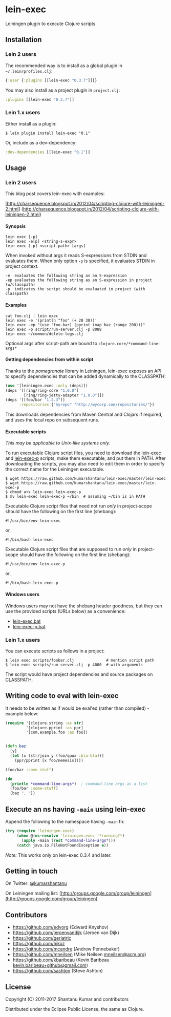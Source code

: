 # lein-exec

Leiningen plugin to execute Clojure scripts


## Installation

### Lein 2 users

The recommended way is to install as a global plugin in `~/.lein/profiles.clj`:

```clojure
{:user {:plugins [[lein-exec "0.3.7"]]}}
```

You may also install as a project plugin in `project.clj`:

```clojure
:plugins [[lein-exec "0.3.7"]]
```


### Lein 1.x users

Either install as a plugin:

```shell
$ lein plugin install lein-exec "0.1"
```

Or, include as a dev-dependency:

```clojure
:dev-dependencies [[lein-exec "0.1"]]
```


## Usage

### Lein 2 users

This blog post covers lein-exec with examples:

[http://charsequence.blogspot.in/2012/04/scripting-clojure-with-leiningen-2.html]
(http://charsequence.blogspot.in/2012/04/scripting-clojure-with-leiningen-2.html)

#### Synopsis

```
lein exec [-p]
lein exec -e[p] <string-s-expr>
lein exec [-p] <script-path> [args]
```

When invoked without args it reads S-expressions from STDIN and evaluates them.
When only option `-p` is specified, it evaluates STDIN in project context.

```
-e  evaluates the following string as an S-expression
-ep evaluates the following string as an S-expression in project (w/classpath)
-p  indicates the script should be evaluated in project (with classpath)
```

#### Examples

```shell
cat foo.clj | lein exec
lein exec -e '(println "foo" (+ 20 30))'
lein exec -ep "(use 'foo.bar) (pprint (map baz (range 200)))"
lein exec -p script/run-server.clj -p 8088
lein exec ~/common/delete-logs.clj
```

Optional args after script-path are bound to `clojure.core/*command-line-args*`

#### Getting dependencies from within script

Thanks to the *pomegranate* library in Leiningen, lein-exec exposes an API to
specify dependencies that can be added dynamically to the CLASSPATH:

```clojure
(use '[leiningen.exec :only (deps)])
(deps '[[ring/ring-core "1.0.0"]
        [ring/ring-jetty-adapter "1.0.0"]])
(deps '[[foo/bar "1.2.3"]]
      :repositories {"myrepo" "http://mycorp.com/repositories/"})
```

This downloads dependencies from Maven Central and Clojars if required, and
uses the local repo on subsequent runs.

#### Executable scripts

*This may be applicable to Unix-like systems only.*

To run executable Clojure script files, you need to download the
[lein-exec](https://raw.github.com/kumarshantanu/lein-exec/master/lein-exec) and
[lein-exec-p](https://raw.github.com/kumarshantanu/lein-exec/master/lein-exec-p)
scripts, make them executable, and put them in PATH. After downloading the
scripts, you may also need to edit them in order to specify the correct name
for the Leiningen executable.

```shell
$ wget https://raw.github.com/kumarshantanu/lein-exec/master/lein-exec
$ wget https://raw.github.com/kumarshantanu/lein-exec/master/lein-exec-p
$ chmod a+x lein-exec lein-exec-p
$ mv lein-exec lein-exec-p ~/bin  # assuming ~/bin is in PATH
```

Executable Clojure script files that need not run *only* in project-scope
should have the following on the first line (shebang):

```shell
#!/usr/bin/env lein-exec
```
or,

```shell
#!/bin/bash lein-exec
```

Executable Clojure script files that are supposed to run *only* in project-scope
should have the following on the first line (shebang):

```shell
#!/usr/bin/env lein-exec-p
```

or,

```shell
#!/bin/bash lein-exec-p
```


#### Windows users

Windows users may not have the shebang header goodness, but they can use the
provided scripts (URLs below) as a convenience:

* [lein-exec.bat](https://raw.github.com/kumarshantanu/lein-exec/master/lein-exec.bat)
* [lein-exec-p.bat](https://raw.github.com/kumarshantanu/lein-exec/master/lein-exec-p.bat)


### Lein 1.x users

You can execute scripts as follows in a project:

```shell
$ lein exec scripts/foobar.clj              # mention script path
$ lein exec scripts/run-server.clj -p 4000  # with arguments
```

The script would have project dependencies and source packages on CLASSPATH.


## Writing code to eval with lein-exec

It needs to be written as if would be eval'ed (rather than compiled) - example below:

```clojure
(require '[clojure.string :as str]
         '[clojure.pprint :as ppr]
         '[com.example.foo :as foo])


(defn baz
  [y]
  (let [x (str/join y (foo/quux :bla-bla))]
    (ppr/pprint [x foo/nemesis])))

(foo/bar :some-stuff)

(do
  (println *command-line-args*)  ; command-line args as a list
  (foo/bar :some-stuff)
  (baz ", "))
```


## Execute an ns having `-main` using lein-exec

Append the following to the namespace having `-main` fn:

```clojure
(try (require 'leiningen.exec)
     (when @(ns-resolve 'leiningen.exec '*running?*)
       (apply -main (rest *command-line-args*)))
     (catch java.io.FileNotFoundException e))
```

_Note:_ This works only on lein-exec 0.3.4 and later.


## Getting in touch

On Twitter: [@kumarshantanu](http://twitter.com/kumarshantanu)

On Leiningen mailing list: [http://groups.google.com/group/leiningen](http://groups.google.com/group/leiningen)


## Contributors

* https://github.com/edvorg (Edward Knyshov)
* https://github.com/jeroenvandijk (Jeroen van Dijk)
* https://github.com/geriatric
* https://github.com/hikoz
* https://github.com/mcandre (Andrew Pennebaker)
* https://github.com/mneilsen (Mike Neilsen <mneilsen@acm.org>)
* https://github.com/kbaribeau (Kevin Baribeau <kevin.baribeau+github@gmail.com>)
* https://github.com/sashton (Steve Ashton)


## License

Copyright (C) 2011-2017 Shantanu Kumar and contributors

Distributed under the Eclipse Public License, the same as Clojure.
